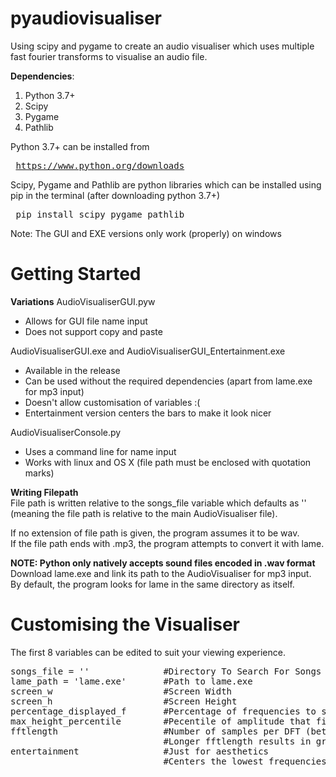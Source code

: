 # pyaudiovisualiser
Using scipy and pygame to create an audio visualiser which uses multiple fast fourier transforms to visualise an audio file.

<b>Dependencies</b>:<ol>
  <li>Python 3.7+</li>
  <li>Scipy</li>
  <li>Pygame</li>
  <li>Pathlib</li>
</ol>

Python 3.7+ can be installed from <pre> https://www.python.org/downloads </pre>

Scipy, Pygame and Pathlib are python libraries which can be installed using pip in the terminal (after downloading python 3.7+)
<pre> pip install scipy pygame pathlib</pre>

Note: The GUI and EXE versions only work (properly) on windows
# Getting Started
<b>Variations</b>
AudioVisualiserGUI.pyw
<ul>
  <li>Allows for GUI file name input</li>
  <li>Does not support copy and paste</li>
</ul>

AudioVisualiserGUI.exe and AudioVisualiserGUI_Entertainment.exe
<ul>
  <li>Available in the release</li>
  <li>Can be used without the required dependencies (apart from lame.exe for mp3 input)</li>
  <li>Doesn't allow customisation of variables :( </li>
  <li>Entertainment version centers the bars to make it look nicer </li>
 </ul>
 
AudioVisualiserConsole.py
<ul>
  <li>Uses a command line for name input</li>
  <li>Works with linux and OS X (file path must be enclosed with quotation marks)</li>
</ul>

<b>Writing Filepath</b><br>
File path is written relative to the songs_file variable which defaults as '' (meaning the file path is relative to the main AudioVisualiser file).

If no extension of file path is given, the program assumes it to be wav.<br>
If the file path ends with .mp3, the program attempts to convert it with lame.

<b>NOTE: Python only natively accepts sound files encoded in .wav format</b><br>
Download lame.exe and link its path to the AudioVisualiser for mp3 input.<br>
By default, the program looks for lame in the same directory as itself.

# Customising the Visualiser
The first 8 variables can be edited to suit your viewing experience.
<pre>
songs_file = ''              #Directory To Search For Songs :) [the path finding is relative to this]
lame_path = 'lame.exe'       #Path to lame.exe
screen_w                     #Screen Width
screen_h                     #Screen Height
percentage_displayed_f       #Percentage of frequencies to show (Removes higher frequencies) Range = [0, 1]
max_height_percentile        #Pecentile of amplitude that fills the entire height of screen Range = (0, 100]
fftlength                    #Number of samples per DFT (better to be a power of 2) 
                             #Longer fftlength results in greater frequency resolution but worse time resolution
entertainment                #Just for aesthetics
                             #Centers the lowest frequencies in the centers and higher ones at the end then wraps around
</pre>

